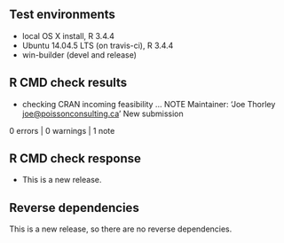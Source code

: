 ## Test environments
* local OS X install, R 3.4.4
* Ubuntu 14.04.5 LTS (on travis-ci), R 3.4.4
* win-builder (devel and release)

## R CMD check results

* checking CRAN incoming feasibility ... NOTE
Maintainer: ‘Joe Thorley <joe@poissonconsulting.ca>’
New submission

0 errors | 0 warnings | 1 note

## R CMD check response

- This is a new release.

## Reverse dependencies

This is a new release, so there are no reverse dependencies.
